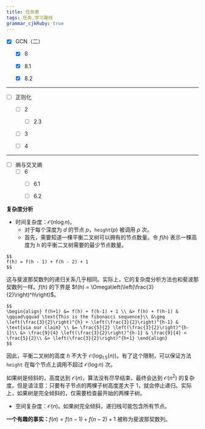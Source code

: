 ```yaml
---
title: 任务表
tags: 任务,学习路线
grammar_cjkRuby: true
---
```



- [x] GCN（二）
    - [x] 8
    - [x] 8.1
    - [x] 8.2


----------


- [ ] 正则化
    - [ ] 2
        - [ ] 2.3
    - [ ] 3
    - [ ] 4


----------


- [ ] 熵与交叉熵
    - [ ] 6
        - [ ] 6.1
        - [ ] 6.2


**复杂度分析**
- 时间复杂度：$\mathcal{O}(n\log n)$。
  - 对于每个深度为 $d$ 的节点 $p$，$\texttt{height}(p)$ 被调用 $p$ 次。
  - 首先，需要知道一棵平衡二叉树可以拥有的节点数量。令 $f(h)$ 表示一棵高度为 $h$ 的平衡二叉树需要的最少节点数量。
```mathjax!
$$
f(h) = f(h - 1) + f(h - 2) + 1
$$
```
这与斐波那契数列的递归关系几乎相同。实际上，它的复杂度分析方法也和斐波那契数列一样。$f(h)$ 的下界是 $f(h) = \Omega\left(\left(\frac{3}{2}\right)^h\right)$。
```mathjax!
$$
\begin{align} f(h+1) &= f(h) + f(h-1) + 1 \\ &> f(h) + f(h-1) & \qquad\qquad \text{This is the fibonacci sequence}\\ &\geq \left(\frac{3}{2}\right)^{h} + \left(\frac{3}{2}\right)^{h-1} & \text{via our claim} \\ &= \frac{5}{2} \left(\frac{3}{2}\right)^{h-1}\\ &> \frac{9}{4} \left(\frac{3}{2}\right)^{h-1} & \frac{9}{4} < \frac{5}{2}\\ &> \left(\frac{3}{2}\right)^{h+1} \end{align}
$$
```
因此，平衡二叉树的高度 $h$ 不大于 $\mathcal{O}(\log_{1.5}(n))$。有了这个限制，可以保证方法 $\texttt{height}$ 在每个节点上调用不超过 $\mathcal{O}(\log n)$ 次。

如果树是倾斜的，高度达到 $\mathcal{O}(n)$，算法没有尽早结束，最终会达到 $\mathcal{O}(n^2)$ 的复杂度。但是请注意：只要有子节点的两棵子树高度差大于 1，就会停止递归。实际上，如果树是完全倾斜的，仅需要检查最开始的两棵子树。

- 空间复杂度：$\mathcal{O}(n)$。如果树完全倾斜，递归栈可能包含所有节点。

**一个有趣的事实：**$f(n) = f(n-1) + f(n-2) + 1$ 被称为斐波那契数列。